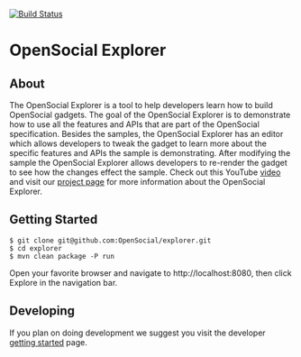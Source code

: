 [![Build Status](https://buildhive.cloudbees.com/job/OpenSocial/job/explorer/badge/icon)](https://buildhive.cloudbees.com/job/OpenSocial/job/explorer/)

OpenSocial Explorer
========

About
-------------

The OpenSocial Explorer is a tool to help developers learn how to build OpenSocial gadgets.  The goal of the OpenSocial Explorer is to demonstrate how to use all the features and APIs that are part of the OpenSocial specification.  Besides the samples, the OpenSocial Explorer has an editor which allows developers to tweak the gadget to learn more about the specific features and APIs the sample is demonstrating.  After modifying the sample the OpenSocial Explorer allows developers to re-render the gadget to see how the changes effect the sample.  Check out this YouTube [video](http://www.youtube.com/watch?v=M2x_AugZwqs) and visit our [project page](http://opensocial.github.com/explorer/) for more information about the OpenSocial Explorer.

Getting Started
-------------

    $ git clone git@github.com:OpenSocial/explorer.git
    $ cd explorer
    $ mvn clean package -P run

Open your favorite browser and navigate to http://localhost:8080, then click Explore in the navigation bar.

Developing
-------------

If you plan on doing development we suggest you visit the developer [getting started](http://opensocial.github.com/explorer/developer/getting-started.html) page.